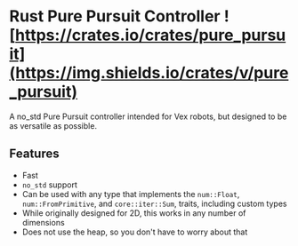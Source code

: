 # Rust Pure Pursuit Controller ![https://crates.io/crates/pure_pursuit](https://img.shields.io/crates/v/pure_pursuit)
A no_std Pure Pursuit controller intended for Vex robots, but designed to be as versatile as possible.

## Features


* Fast
* `no_std` support
* Can be used with any type that implements the `num::Float`, `num::FromPrimitive`, and `core::iter::Sum`, traits, including custom types
* While originally designed for 2D, this works in any number of dimensions
* Does not use the heap, so you don't have to worry about that